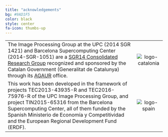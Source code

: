 ```yaml
---
title: "acknowledgements"
bg: #9AD1F5
color: black
style: center
fa-icon: thumbs-up
---
```



|   |   |
|:--|:-:|
|  The Image Processing Group at the UPC (2014 SGR 1421) and Barcelona Supercomputing Center (2014-SGR-1051) are a [SGR14 Consolidated Research Group](https://imatge.upc.edu/web/projects/sgr14-image-and-video-processing-group) recognized and sponsored by the Catalan Government (Generalitat de Catalunya) through its [AGAUR](http://agaur.gencat.cat/en/inici/index.html) office. |  ![logo-catalonia] |
|  This work has been developed in the framework of projects TEC2013-43935-R and TEC2016-75976-R of the UPC Image Processing Group, and project TIN2015-65316 from the Barcelona Supercomputing Center, all of them funded by the Spanish Ministerio de Economía y Competitividad and the European Regional Development Fund (ERDF).  | ![logo-spain] | 

[logo-catalonia]: https://raw.githubusercontent.com/imatge-upc/retrieval-2016-deepvision/master/logos/generalitat.jpg "Logo of Catalan government"
[logo-spain]: https://raw.githubusercontent.com/imatge-upc/retrieval-2016-deepvision/master/logos/MEyC.png "Logo of Spanish government"
